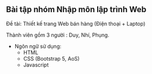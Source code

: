 ## Bài tập nhóm Nhập môn lập trình Web

Đề tài: Thiết kế trang Web bán hàng (Điện thoại + Laptop)

Thành viên gồm 3 người : Duy, Nhí, Phụng.

- Ngôn ngữ sử dụng:
  - HTML
  - CSS (Bootstrap 5, AoS)
  - Javascript


